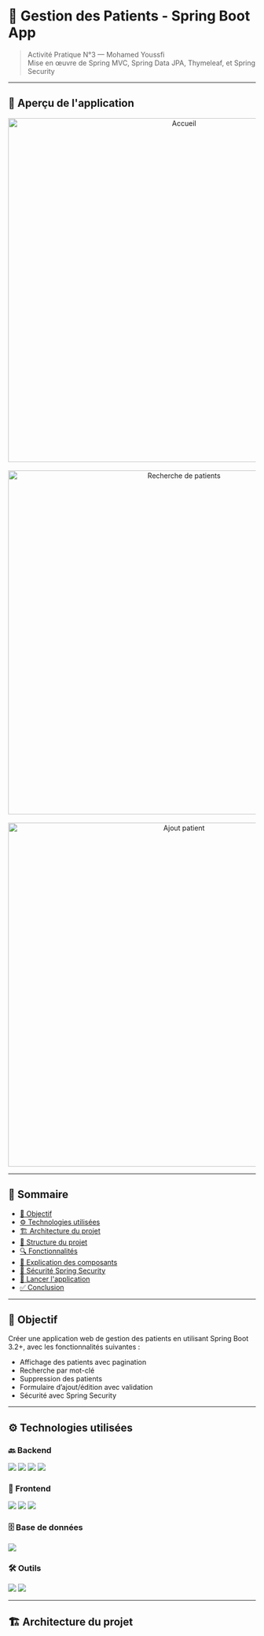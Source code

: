 # 🏥 Gestion des Patients - Spring Boot App

> Activité Pratique N°3 — Mohamed Youssfi  
> Mise en œuvre de Spring MVC, Spring Data JPA, Thymeleaf, et Spring Security

---

## 📸 Aperçu de l'application

<div align="center">
  <img src="screenshots/homepage.png" alt="Accueil" width="700"/>
  <br><br>
  <img src="screenshots/search.png" alt="Recherche de patients" width="700"/>
  <br><br>
  <img src="screenshots/add-patient.png" alt="Ajout patient" width="700"/>
</div>

---

## 🧭 Sommaire

- [🎯 Objectif](#-objectif)
- [⚙️ Technologies utilisées](#-technologies-utilisées)
- [🏗️ Architecture du projet](#-architecture-du-projet)
- [📂 Structure du projet](#-structure-du-projet)
- [🔍 Fonctionnalités](#-fonctionnalités)
- [🧪 Explication des composants](#-explication-des-composants)
- [🔐 Sécurité Spring Security](#-sécurité-spring-security)
- [🚀 Lancer l'application](#-lancer-lapplication)
- [✅ Conclusion](#-conclusion)

---

## 🎯 Objectif

Créer une application web de gestion des patients en utilisant Spring Boot 3.2+, avec les fonctionnalités suivantes :
- Affichage des patients avec pagination
- Recherche par mot-clé
- Suppression des patients
- Formulaire d’ajout/édition avec validation
- Sécurité avec Spring Security

---

## ⚙️ Technologies utilisées

### 🔙 Backend
<p>
  <img src="https://img.shields.io/badge/Java-17-007396?style=for-the-badge&logo=java&logoColor=white" />
  <img src="https://img.shields.io/badge/Spring%20Boot-3.2+-6DB33F?style=for-the-badge&logo=springboot&logoColor=white" />
  <img src="https://img.shields.io/badge/Spring%20MVC-6DB33F?style=for-the-badge&logo=spring&logoColor=white" />
  <img src="https://img.shields.io/badge/Spring%20Data%20JPA-6DB33F?style=for-the-badge&logo=spring&logoColor=white" />
</p>

### 🎨 Frontend
<p>
  <img src="https://img.shields.io/badge/Thymeleaf-005F0F?style=for-the-badge&logo=thymeleaf&logoColor=white" />
  <img src="https://img.shields.io/badge/HTML5-E34F26?style=for-the-badge&logo=html5&logoColor=white" />
  <img src="https://img.shields.io/badge/CSS3-1572B6?style=for-the-badge&logo=css3&logoColor=white" />
</p>

### 🗄️ Base de données
<p>
  <img src="https://img.shields.io/badge/H2-1A237E?style=for-the-badge&logo=h2&logoColor=white" />
</p>

### 🛠️ Outils
<p>
  <img src="https://img.shields.io/badge/Maven-C71A36?style=for-the-badge&logo=apachemaven&logoColor=white" />
  <img src="https://img.shields.io/badge/GitHub-181717?style=for-the-badge&logo=github&logoColor=white" />
</p>

---

## 🏗️ Architecture du projet

